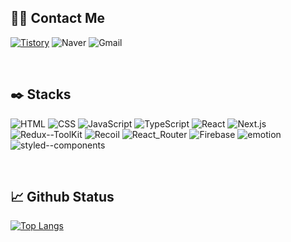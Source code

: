 ## 🙌🏻 Contact Me
[![Tistory](https://img.shields.io/badge/Tistory-100000?style=for-the-badge&logo=tistory&logoColor=white)](https://ramincoding.tistory.com/)
![Naver](https://img.shields.io/badge/it1210@naver.com-03C75A?style=for-the-badge&logo=naver&logoColor=white)
![Gmail](https://img.shields.io/badge/mk1210k@gmail.com-D14836?style=for-the-badge&logo=gmail&logoColor=white)

<br/>

## ✒️ Stacks
![HTML](https://img.shields.io/badge/HTML-E34F26?style=for-the-badge&logo=html5&logoColor=white)
![CSS](https://img.shields.io/badge/CSS-1572B6?style=for-the-badge&logo=css3&logoColor=white)
![JavaScript](https://img.shields.io/badge/JavaScript-F7DF1E?style=for-the-badge&logo=JavaScript&logoColor=white)
![TypeScript](https://img.shields.io/badge/TypeScript-007ACC?style=for-the-badge&logo=typescript&logoColor=white)
![React](https://img.shields.io/badge/React-20232A?style=for-the-badge&logo=react&logoColor=61DAFB)
![Next.js](https://img.shields.io/badge/Next.js-000?logo=nextdotjs&logoColor=fff&style=for-the-badge)
![Redux--ToolKit](https://img.shields.io/badge/Redux--ToolKit-593D88?style=for-the-badge&logo=redux&logoColor=white)
![Recoil](https://img.shields.io/badge/Recoil-3578E5?style=for-the-badge&logo=recoil&logoColor=white)
![React_Router](https://img.shields.io/badge/React_Router-CA4245?style=for-the-badge&logo=react-router&logoColor=white)
![Firebase](https://img.shields.io/badge/Firebase-039BE5?style=for-the-badge&logo=Firebase&logoColor=white)
![emotion](https://img.shields.io/badge/emotion-C968BC?style=for-the-badge&logo=emotion-styled&logoColor=white)
![styled--components](https://img.shields.io/badge/styled--components-DB7093?style=for-the-badge&logo=styled-components&logoColor=white)

<br/>

## 📈 Github Status
[![Top Langs](https://github-readme-stats.vercel.app/api/top-langs/?username=mkk00&layout=donut)](https://github.com/mkk00/github-readme-stats)
